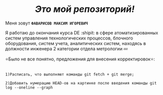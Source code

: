 <div align="center">  
  
# _Это мой репозиторий!_  
</div>  

Меня зовут **`ФАВАРИСОВ МАКСИМ ИГОРЕВИЧ`**  

Я работаю до окончания курса DE :shipit: в сфере атоматизированных систем управления технологических процессов, блочного оборудования, систем учета, аналитических систем, находясь в должности инженера 2 категории отдела метрологии :zzz:

:star:Было не все понятно, предложения для внесения корректировок:star::
```

1)Расписать, что выполняют команды git fetch + git merge;

2)Добавить нумерацию HEAD-ов на картинке после введения команды git log --oneline --graph
```
